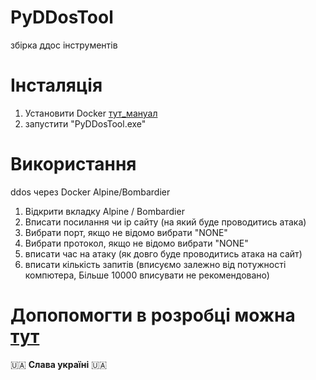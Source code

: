 # PyDDosTool
збірка ддос інструментів

# Інсталяція

1. Установити Docker [тут_мануал](https://docs.docker.com/desktop/windows/install/#install-docker-desktop-on-windows)
2. запустити "PyDDosTool.exe"

# Використання
 
ddos через Docker Alpine/Bombardier

1. Відкрити вкладку Alpine / Bombardier
2. Вписати посилання чи ip сайту (на який буде проводитись атака)
3. Вибрати порт, якщо не відомо вибрати "NONE"
4. Вибрати протокол, якщо не відомо вибрати "NONE"
5. вписати час на атаку (як довго буде проводитись атака на сайт)
6. вписати кількість запитів (вписуємо залежно від потужності компютера, Більше 10000 вписувати не рекомендовано)
# Допопомогти в розробці можна [тут](https://t.me/andrysaliv)
:ukraine: **Слава україні** :ukraine:
